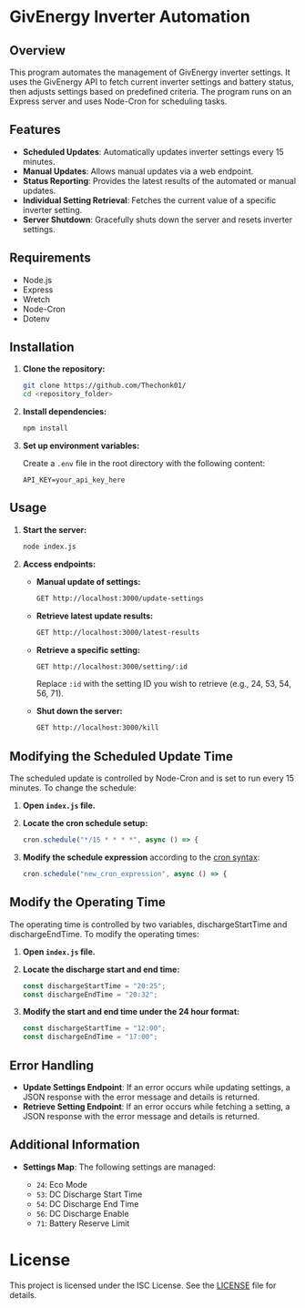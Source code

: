 # GivEnergy Inverter Automation

## Overview

This program automates the management of GivEnergy inverter settings. It uses the GivEnergy API to fetch current inverter settings and battery status, then adjusts settings based on predefined criteria. The program runs on an Express server and uses Node-Cron for scheduling tasks.

## Features

- **Scheduled Updates**: Automatically updates inverter settings every 15 minutes.
- **Manual Updates**: Allows manual updates via a web endpoint.
- **Status Reporting**: Provides the latest results of the automated or manual updates.
- **Individual Setting Retrieval**: Fetches the current value of a specific inverter setting.
- **Server Shutdown**: Gracefully shuts down the server and resets inverter settings.

## Requirements

- Node.js
- Express
- Wretch
- Node-Cron
- Dotenv

## Installation

1. **Clone the repository:**

    ```sh
    git clone https://github.com/Thechonk01/
    cd <repository_folder>
    ```

2. **Install dependencies:**

    ```sh
    npm install
    ```

3. **Set up environment variables:**

    Create a `.env` file in the root directory with the following content:

    ```env
    API_KEY=your_api_key_here
    ```

## Usage

1. **Start the server:**

    ```sh
    node index.js
    ```

2. **Access endpoints:**

    - **Manual update of settings:**

        ```sh
        GET http://localhost:3000/update-settings
        ```

    - **Retrieve latest update results:**

        ```sh
        GET http://localhost:3000/latest-results
        ```

    - **Retrieve a specific setting:**

        ```sh
        GET http://localhost:3000/setting/:id
        ```

        Replace `:id` with the setting ID you wish to retrieve (e.g., 24, 53, 54, 56, 71).

    - **Shut down the server:**

        ```sh
        GET http://localhost:3000/kill
        ```

## Modifying the Scheduled Update Time

The scheduled update is controlled by Node-Cron and is set to run every 15 minutes. To change the schedule:

1. **Open `index.js` file.**

2. **Locate the cron schedule setup:**

    ```javascript
    cron.schedule("*/15 * * * *", async () => {
    ```

3. **Modify the schedule expression** according to the [cron syntax](https://crontab.guru/):

    ```javascript
    cron.schedule("new_cron_expression", async () => {
    ```
## Modify the Operating Time

The operating time is controlled by two variables, dischargeStartTime and dischargeEndTime. To modify the operating times:

1. **Open `index.js` file.**

2. **Locate the discharge start and end time:**

    ```javascript
    const dischargeStartTime = "20:25"; 
    const dischargeEndTime = "20:32";
    ```

3. **Modify the start and end time under the 24 hour format:**

    ```javascript
    const dischargeStartTime = "12:00";
    const dischargeEndTime = "17:00";
    ```
## Error Handling

- **Update Settings Endpoint**: If an error occurs while updating settings, a JSON response with the error message and details is returned.
- **Retrieve Setting Endpoint**: If an error occurs while fetching a setting, a JSON response with the error message and details is returned.

## Additional Information

- **Settings Map**: The following settings are managed:

    - `24`: Eco Mode
    - `53`: DC Discharge Start Time
    - `54`: DC Discharge End Time
    - `56`: DC Discharge Enable
    - `71`: Battery Reserve Limit


# License
This project is licensed under the ISC License. See the [LICENSE](https://github.com/Thechonk01/Power-Grid/blob/master/LICENSE) file for details.